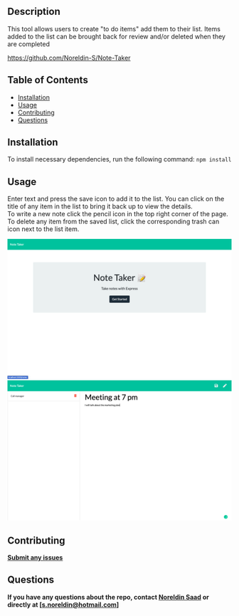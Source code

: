   ## Description
  This tool allows users to create "to do items" add them to their list. Items added to the list can be brought back for review and/or deleted when they are completed 

  https://github.com/Noreldin-S/Note-Taker

  ## Table of Contents
  
  * [Installation](#installation)
  * [Usage](#usage)
  * [Contributing](#contributing)
  * [Questions](#questions)

  ## Installation
  To install necessary dependencies, run the following command:
  `
  npm install
  `

  ## Usage
  Enter text and press the save icon to add it to the list. You can click on the title of any item in the list to bring it back up to view the details.  
  To write a new note click the pencil icon in the top right corner of the page.  
  To delete any item from the saved list, click the corresponding trash can icon next to the list item.  
  
  ![Homepage](public/images/homepage.png)
  <b />
  ![NoteTaker](public/images/notetaker.png)


  ## Contributing
  [Submit any issues](https://github.com/Noreldin-S/Note-Taker/issues)


  ## Questions
  If you have any questions about the repo, contact [Noreldin Saad](https://github.com/Noreldin-S) or directly at [s.noreldin@hotmail.com]
